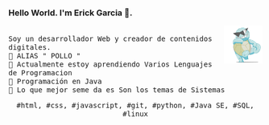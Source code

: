 ### Hello World. I'm Erick Garcia  👋.

<p>
  <img src="./Pokemon.gif" align="right" width="15%"/>
  <samp>
    <br>Soy un desarrollador Web y creador de contenidos digitales.
    <br>🔹  ALIAS " POLLO " 
    <br>🔹 Actualmente estoy aprendiendo Varios Lenguajes de Programacion 
    <br>🔹 Programación en Java 
    <br>🔹 Lo que mejor seme da es Son los temas de Sistemas 
    </samp>
   <br>

    
  <p align="center">
    <samp>
      #html, #css, #javascript, #git,  #python, #Java SE, #SQL,  #linux
     </samp>
    <br>
  </p>
  
</p>
